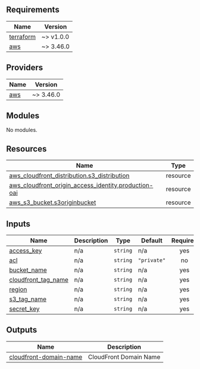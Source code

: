 ## Requirements

| Name | Version |
|------|---------|
| <a name="requirement_terraform"></a> [terraform](#requirement\_terraform) | ~> v1.0.0 |
| <a name="requirement_aws"></a> [aws](#requirement\_aws) | ~> 3.46.0 |

## Providers

| Name | Version |
|------|---------|
| <a name="provider_aws"></a> [aws](#provider\_aws) | ~> 3.46.0 |

## Modules

No modules.

## Resources

| Name | Type |
|------|------|
| [aws_cloudfront_distribution.s3_distribution](https://registry.terraform.io/providers/hashicorp/aws/latest/docs/resources/cloudfront_distribution) | resource |
| [aws_cloudfront_origin_access_identity.production-oai](https://registry.terraform.io/providers/hashicorp/aws/latest/docs/resources/cloudfront_origin_access_identity) | resource |
| [aws_s3_bucket.s3originbucket](https://registry.terraform.io/providers/hashicorp/aws/latest/docs/resources/s3_bucket) | resource |

## Inputs

| Name | Description | Type | Default | Required |
|------|-------------|------|---------|:--------:|
| <a name="input_access_key"></a> [access\_key](#input\_access\_key) | n/a | `string` | n/a | yes |
| <a name="input_acl"></a> [acl](#input\_acl) | n/a | `string` | `"private"` | no |
| <a name="input_bucket_name"></a> [bucket\_name](#input\_bucket\_name) | n/a | `string` | n/a | yes |
| <a name="input_cloudfront_tag_name"></a> [cloudfront\_tag\_name](#input\_cloudfront\_tag\_name) | n/a | `string` | n/a | yes |
| <a name="input_region"></a> [region](#input\_region) | n/a | `string` | n/a | yes |
| <a name="input_s3_tag_name"></a> [s3\_tag\_name](#input\_s3\_tag\_name) | n/a | `string` | n/a | yes |
| <a name="input_secret_key"></a> [secret\_key](#input\_secret\_key) | n/a | `string` | n/a | yes |

## Outputs

| Name | Description |
|------|-------------|
| <a name="output_cloudfront-domain-name"></a> [cloudfront-domain-name](#output\_cloudfront-domain-name) | CloudFront Domain Name |
